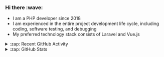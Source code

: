 <h3>Hi there :wave:</h3>

- I am a PHP developer since 2018
- I am experienced in the entire project development life cycle, including coding, software testing, and debugging
- My preferred technology stack consists of Laravel and Vue.js

<details>
  <summary>:zap: Recent GitHub Activity</summary>

<!--RECENT_ACTIVITY:start-->
1. 👍 Approved [#5313](https://github.com/ddev/ddev/pull/5313#pullrequestreview-1607306490) in [ddev/ddev](https://github.com/ddev/ddev)<br>
2. 👍 Approved [#5313](https://github.com/ddev/ddev/pull/5313#pullrequestreview-1607306490) in [ddev/ddev](https://github.com/ddev/ddev)<br>
3. ⬆️ Pushed 8 commit(s) to [stasadev/ddev](https://github.com/stasadev/ddev)<br>
4. ⬆️ Pushed 1 commit(s) to [stasadev/ddev](https://github.com/stasadev/ddev)<br>
5. 💪 Opened PR [#5305](https://github.com/ddev/ddev/pull/5305) in [ddev/ddev](https://github.com/ddev/ddev)<br>
6. ⬆️ Pushed 32 commit(s) to [stasadev/ddev](https://github.com/stasadev/ddev)<br>
7. ⬆️ Pushed 1 commit(s) to [stasadev/plugins](https://github.com/stasadev/plugins)<br>
8. 💪 Opened PR [#118](https://github.com/albertlauncher/plugins/pull/118) in [albertlauncher/plugins](https://github.com/albertlauncher/plugins)<br>
9. ❗️ Opened issue [#117](https://github.com/albertlauncher/plugins/issues/117) in [albertlauncher/plugins](https://github.com/albertlauncher/plugins)<br>
10. ⬆️ Pushed 1 commit(s) to [stasadev/bash-scripts](https://github.com/stasadev/bash-scripts)<br>
<!--RECENT_ACTIVITY:end-->

</details>

<details>
  <summary>:zap: GitHub Stats</summary>

  <picture>
    <source
      srcset="https://github-readme-stats.vercel.app/api?username=stasadev&show_icons=true&count_private=true&include_all_commits=true&hide_border=true&theme=tokyonight"
      media="(prefers-color-scheme: dark)"
    />
    <source
      srcset="https://github-readme-stats.vercel.app/api?username=stasadev&show_icons=true&count_private=true&include_all_commits=true&hide_border=true"
      media="(prefers-color-scheme: light), (prefers-color-scheme: no-preference)"
    />
    <img src="https://github-readme-stats.vercel.app/api?username=stasadev&show_icons=true&count_private=true&include_all_commits=true&hide_border=true" />
  </picture>

</details>
